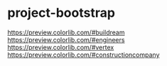 # project-bootstrap
https://preview.colorlib.com/#buildream
https://preview.colorlib.com/#engineers
https://preview.colorlib.com/#vertex
https://preview.colorlib.com/#constructioncompany
